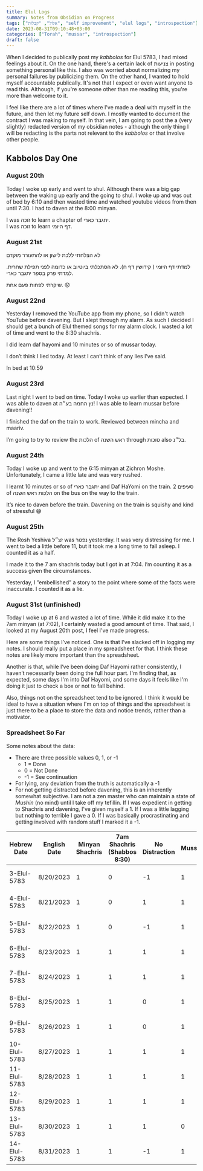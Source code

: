 ```yaml
---
title: Elul Logs
summary: Notes from Obsidian on Progress
tags: ["אלול", "קבלות", "self improvement", "elul logs", "introspection"]
date: 2023-08-31T09:10:48+03:00
categories: ["Torah", "mussar", "introspection"]
draft: false
---
```


When I decided to publically post my _kabbolos_ for Elul 5783, I had mixed feelings about it. On the one hand, there's a certain lack of צניעות in posting something personal like this. I also was worried about normalizing my personal failures by publicizing them. On the other hand, I wanted to hold myself accountable publically. It's not that I expect or even want anyone to read this. Although, if you're someone other than me reading this, you're more than welcome to it.

I feel like there are a lot of times where I've made a deal with myself in the future, and then let my future self down. I mostly wanted to document the contract I was making to myself. In that vein, I am going to post the a (very slightly) redacted version of my obsidian notes - although the only thing I will be redacting is the parts not relevant to the _kabbolos_ or that involve other people.

## Kabbolos Day One

### August 20th

Today I woke up early and went to shul. Although there was a big gap between the waking up early and the going to shul. I woke up and was out of bed by 6:10 and then wasted time and watched youtube videos from then until 7:30. I had to daven at the 8:00 minyan.

I was זוכה to learn a chapter of יתגבר כארי. \
I was זוכה to learn דף היומי.

### August 21st

לא הצלחתי ללכת לישון או להתעורר מוקדם

למדתי דף היומי ( קידושין דף ח).
לא הסתכלתי ביוטיוב או כדומה לפני תפילת שחרית.
למדתי פרק בספר יתגבר כארי.

שיקרתי לפחות פעם אחת. 😞

### August 22nd

Yesterday I removed the YouTube app from my phone, so I didn't watch YouTube before davening. But I slept through my alarm. As such I decided I should get a bunch of Elul themed songs for my alarm clock. I wasted a lot of time and went to the 8:30 shachris.

I did learn daf hayomi and 10 minutes or so of mussar today.

I don’t think I lied today. At least I can’t think of any lies I’ve said.

In bed at 10:59

### August 23rd

Last night I went to bed on time. Today I woke up earlier than expected. I was able to daven at נץ החמה בע״ה! I was able to learn mussar before davening!!

I finished the daf on the train to work. Reviewed between mincha and maariv.

I’m going to try to review the הלכות of ראש השנה through סוכות also בל״נ.

### August 24th

Today I woke up and went to the 6:15 minyan at Zichron Moshe. Unfortunately, I came a little late and was very rushed.

I learnt 10 minutes or so of יתגבר כארי and Daf HaYomi on the train. 2 סעיפים of הלכות ראש השנה on the bus on the way to the train.

It’s nice to daven before the train. Davening on the train is squishy and kind of stressful 😅

### August 25th

The Rosh Yeshiva זצ״ל was נפטר yesterday. It was very distressing for me. I went to bed a little before 11, but it took me a long time to fall asleep. I counted it as a half.

I made it to the 7 am shachris today but I got in at 7:04. I’m counting it as a success given the circumstances.

Yesterday, I ”embellished” a story to the point where some of the facts were inaccurate. I counted it as a lie.

### August 31st (unfinished)

Today I woke up at 6 and wasted a lot of time. While it did make it to the 7am minyan (at 7:02), I certainly wasted a good amount of time. That said, I looked at my August 20th post, I feel I've made progress.

Here are some things I’ve noticed. One is that I’ve slacked off in logging my notes. I should really put a place in my spreadsheet for that. I think these notes are likely more important than the spreadsheet.

Another is that, while I‘ve been doing Daf Hayomi rather consistently, I haven’t necessarily been doing the full hour part. I'm finding that, as expected, some days I'm into Daf Hayomi, and some days it feels like I'm doing it just to check a box or not to fall behind.

Also, things not on the spreadsheet tend to be ignored. I think it would be ideal to have a situation where I'm on top of things and the spreadsheet is just there to be a place to store the data and notice trends, rather than a motivator.

### Spreadsheet So Far

Some notes about the data:

- There are three possible values 0, 1, or -1
  - 1 = Done
  - 0 = Not Done
  - -1 = See continuation
- For lying, any deviation from the truth is automatically a -1
- For not getting distracted before davening, this is an inherently somewhat subjective. I am not a zen master who can maintain a state of _Mushin_ (no mind) until I take off my tefillin. If I was expedient in getting to Shachris and davening, I've given myself a 1. If I was a little lagging but nothing to terrible I gave a 0. If I was basically procrastinating and getting involved with random stuff I marked it a -1.

| Hebrew Date  | English Date | Minyan Shachris | 7am Shachris (Shabbos 8:30) | No Distraction | Mussar | Daf Hayomi | No lies | Sleep by 23:00 |                     |
| ------------ | ------------ | --------------- | --------------------------- | -------------- | ------ | ---------- | ------- | -------------- | ------------------- |
| 3-Elul-5783  | 8/20/2023    | 1               | 0                           | -1             | 1      | 1          | 1       | 0              | Parashat Ki Teitzei |
| 4-Elul-5783  | 8/21/2023    | 1               | 0                           | 1              | 1      | 1          | -1      | 0              | Parashat Ki Teitzei |
| 5-Elul-5783  | 8/22/2023    | 1               | 0                           | -1             | 1      | 1          | 1       | 1              | Parashat Ki Teitzei |
| 6-Elul-5783  | 8/23/2023    | 1               | 1                           | 1              | 1      | 1          | 1       | 1              | Parashat Ki Teitzei |
| 7-Elul-5783  | 8/24/2023    | 1               | 1                           | 1              | 1      | 1          | -1      | 0.5            | Parashat Ki Teitzei |
| 8-Elul-5783  | 8/25/2023    | 1               | 1                           | 0              | 1      | 0          | 1       | 1              | Parashat Ki Teitzei |
| 9-Elul-5783  | 8/26/2023    | 1               | 1                           | 0              | 1      | 1          | 1       | 0              | Parashat Ki Teitzei |
| 10-Elul-5783 | 8/27/2023    | 1               | 1                           | 1              | 1      | 1          | 1       | 0              | Parashat Ki Tavo    |
| 11-Elul-5783 | 8/28/2023    | 1               | 1                           | 1              | 1      | 1          | 1       | 1              | Parashat Ki Tavo    |
| 12-Elul-5783 | 8/29/2023    | 1               | 1                           | 1              | 1      | 1          | 1       | 0              | Parashat Ki Tavo    |
| 13-Elul-5783 | 8/30/2023    | 1               | 1                           | 1              | 0      | 1          | 1       | 1              | Parashat Ki Tavo    |
| 14-Elul-5783 | 8/31/2023    | 1               | 1                           | -1             | 1      | 0          | 1       | 0              | Parashat Ki Tavo    |
